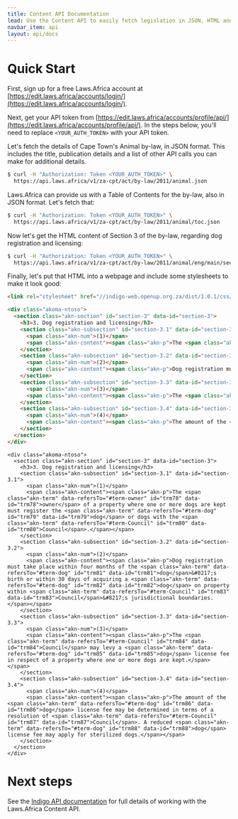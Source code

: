 ```yaml
---
title: Content API Documentation
lead: Use the Content API to easily fetch legislation in JSON, HTML and XML.
navbar_item: api
layout: api/docs
---
```


# Quick Start

First, sign up for a free Laws.Africa account at [https://edit.laws.africa/accounts/login/](https://edit.laws.africa/accounts/login/).

Next, get your API token from [https://edit.laws.africa/accounts/profile/api/](https://edit.laws.africa/accounts/profile/api/). In the steps below, you'll need to replace `<YOUR_AUTH_TOKEN>` with your API token.

Let's fetch the details of Cape Town's Animal by-law, in JSON format. This includes the title, publication details and a list of other
API calls you can make for additional details.

```bash
$ curl -H "Authorization: Token <YOUR_AUTH_TOKEN>" \
  https://api.laws.africa/v1/za-cpt/act/by-law/2011/animal.json
```

Laws.Africa can provide us with a Table of Contents for the by-law, also in JSON format. Let's fetch that:

```bash
$ curl -H "Authorization: Token <YOUR_AUTH_TOKEN>" \
  https://api.laws.africa/v1/za-cpt/act/by-law/2011/animal/toc.json
```

Now let's get the HTML content of Section 3 of the by-law, regarding dog registration and licensing:

```bash
$ curl -H "Authorization: Token <YOUR_AUTH_TOKEN>" \
  https://api.laws.africa/v1/za-cpt/act/by-law/2011/animal/eng/main/section/3.html
```

Finally, let's put that HTML into a webpage and include some stylesheets to make it look good:

```html
<link rel="stylesheet" href="//indigo-web.openup.org.za/dist/1.0.1/css/akoma-ntoso.min.css" type="text/css">

<div class="akoma-ntoso">
  <section class="akn-section" id="section-3" data-id="section-3">
    <h3>3. Dog registration and licensing</h3>
    <section class="akn-subsection" id="section-3.1" data-id="section-3.1">
      <span class="akn-num">(1)</span>
      <span class="akn-content"><span class="akn-p">The <span class="akn-term" data-refersTo="#term-owner" id="trm78" data-id="trm78">owner</span> of a property where one or more dogs are kept must register the <span class="akn-term" data-refersTo="#term-dog" id="trm79" data-id="trm79">dog</span> or dogs with the <span class="akn-term" data-refersTo="#term-Council" id="trm80" data-id="trm80">Council</span>.</span></span>
    </section>
    <section class="akn-subsection" id="section-3.2" data-id="section-3.2">
      <span class="akn-num">(2)</span>
      <span class="akn-content"><span class="akn-p">Dog registration must take place within four months of the <span class="akn-term" data-refersTo="#term-dog" id="trm81" data-id="trm81">dog</span>&#8217;s birth or within 30 days of acquiring a <span class="akn-term" data-refersTo="#term-dog" id="trm82" data-id="trm82">dog</span> on property within <span class="akn-term" data-refersTo="#term-Council" id="trm83" data-id="trm83">Council</span>&#8217;s jurisdictional boundaries.</span></span>
    </section>
    <section class="akn-subsection" id="section-3.3" data-id="section-3.3">
      <span class="akn-num">(3)</span>
      <span class="akn-content"><span class="akn-p">The <span class="akn-term" data-refersTo="#term-Council" id="trm84" data-id="trm84">Council</span> may levy a <span class="akn-term" data-refersTo="#term-dog" id="trm85" data-id="trm85">dog</span> license fee in respect of a property where one or more dogs are kept.</span></span>
    </section>
    <section class="akn-subsection" id="section-3.4" data-id="section-3.4">
      <span class="akn-num">(4)</span>
      <span class="akn-content"><span class="akn-p">The amount of the <span class="akn-term" data-refersTo="#term-dog" id="trm86" data-id="trm86">dog</span> license fee may be determined in terms of a resolution of <span class="akn-term" data-refersTo="#term-Council" id="trm87" data-id="trm87">Council</span>. A reduced <span class="akn-term" data-refersTo="#term-dog" id="trm88" data-id="trm88">dog</span> license fee may apply for sterilized dogs.</span></span>
    </section>
  </section>
</div>
```

<div class="card mb-3">
  <div class="card-body">
    <link rel="stylesheet" type="text/css" href="//indigo-web.openup.org.za/dist/1.0.1/css/akoma-ntoso.min.css">

    <div class="akoma-ntoso">
      <section class="akn-section" id="section-3" data-id="section-3">
        <h3>3. Dog registration and licensing</h3>
        <section class="akn-subsection" id="section-3.1" data-id="section-3.1">
          <span class="akn-num">(1)</span>
          <span class="akn-content"><span class="akn-p">The <span class="akn-term" data-refersTo="#term-owner" id="trm78" data-id="trm78">owner</span> of a property where one or more dogs are kept must register the <span class="akn-term" data-refersTo="#term-dog" id="trm79" data-id="trm79">dog</span> or dogs with the <span class="akn-term" data-refersTo="#term-Council" id="trm80" data-id="trm80">Council</span>.</span></span>
        </section>
        <section class="akn-subsection" id="section-3.2" data-id="section-3.2">
          <span class="akn-num">(2)</span>
          <span class="akn-content"><span class="akn-p">Dog registration must take place within four months of the <span class="akn-term" data-refersTo="#term-dog" id="trm81" data-id="trm81">dog</span>&#8217;s birth or within 30 days of acquiring a <span class="akn-term" data-refersTo="#term-dog" id="trm82" data-id="trm82">dog</span> on property within <span class="akn-term" data-refersTo="#term-Council" id="trm83" data-id="trm83">Council</span>&#8217;s jurisdictional boundaries.</span></span>
        </section>
        <section class="akn-subsection" id="section-3.3" data-id="section-3.3">
          <span class="akn-num">(3)</span>
          <span class="akn-content"><span class="akn-p">The <span class="akn-term" data-refersTo="#term-Council" id="trm84" data-id="trm84">Council</span> may levy a <span class="akn-term" data-refersTo="#term-dog" id="trm85" data-id="trm85">dog</span> license fee in respect of a property where one or more dogs are kept.</span></span>
        </section>
        <section class="akn-subsection" id="section-3.4" data-id="section-3.4">
          <span class="akn-num">(4)</span>
          <span class="akn-content"><span class="akn-p">The amount of the <span class="akn-term" data-refersTo="#term-dog" id="trm86" data-id="trm86">dog</span> license fee may be determined in terms of a resolution of <span class="akn-term" data-refersTo="#term-Council" id="trm87" data-id="trm87">Council</span>. A reduced <span class="akn-term" data-refersTo="#term-dog" id="trm88" data-id="trm88">dog</span> license fee may apply for sterilized dogs.</span></span>
        </section>
      </section>
    </div>
  </div>
</div>

# Next steps

See the [Indigo API documentation](https://indigo.readthedocs.io/en/latest/) for full details of working with the Laws.Africa Content API.
